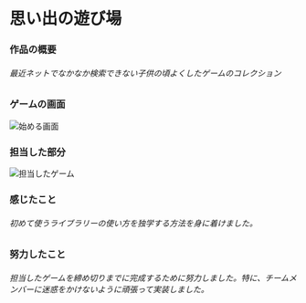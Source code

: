 # 思い出の遊び場　　
### 作品の概要　　
###### 最近ネットでなかなか検索できない⼦供の頃よくしたゲームのコレクション　　
### ゲームの画面
![始める画面](https://user-images.githubusercontent.com/68112898/118504761-c5528980-b766-11eb-8b37-8a529d262e33.PNG)
### 担当した部分　　
![担当したゲーム](https://user-images.githubusercontent.com/68112898/118504893-e0bd9480-b766-11eb-921c-2454782a42fd.PNG)

### 感じたこと
###### 初めて使うライブラリーの使い⽅を独学する方法を身に着けました。

### 努⼒したこと
###### 担当したゲームを締め切りまでに完成するために努力しました。特に、チームメンバーに迷惑をかけないように頑張って実装しました。
